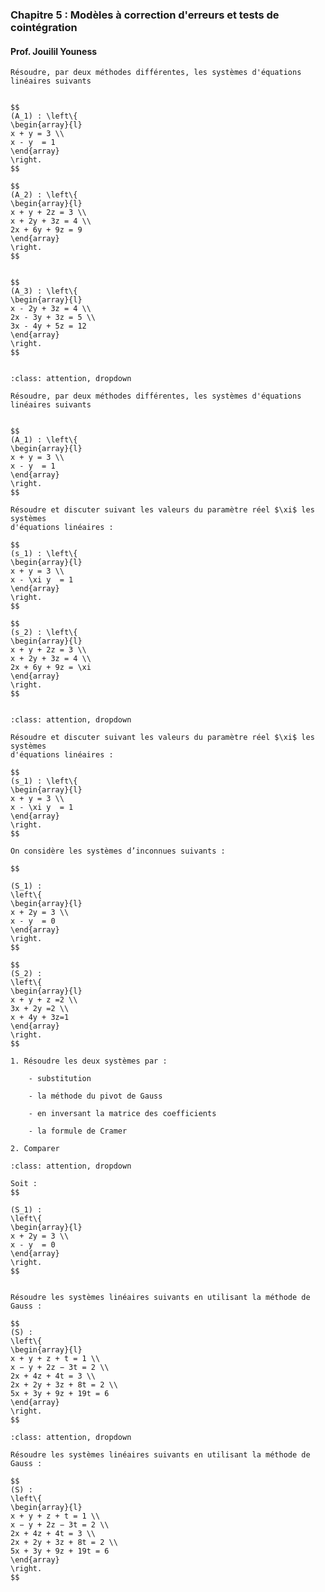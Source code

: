 ### Chapitre 5 : Modèles à correction d'erreurs et tests de cointégration

#### Prof. Jouilil Youness


```{admonition} Exercice 1
Résoudre, par deux méthodes différentes, les systèmes d'équations linéaires suivants


$$
(A_1) : \left\{
\begin{array}{l}
x + y = 3 \\
x - y  = 1
\end{array}
\right.
$$

$$
(A_2) : \left\{
\begin{array}{l}
x + y + 2z = 3 \\
x + 2y + 3z = 4 \\
2x + 6y + 9z = 9
\end{array}
\right.
$$


$$
(A_3) : \left\{
\begin{array}{l}
x - 2y + 3z = 4 \\
2x - 3y + 3z = 5 \\
3x - 4y + 5z = 12
\end{array}
\right.
$$


```

```{admonition} <font color='blue'>Réponse de l'exercice 1</font>
:class: attention, dropdown

Résoudre, par deux méthodes différentes, les systèmes d'équations linéaires suivants


$$
(A_1) : \left\{
\begin{array}{l}
x + y = 3 \\
x - y  = 1
\end{array}
\right.
$$

```

```{admonition} Exercice 2
Résoudre et discuter suivant les valeurs du paramètre réel $\xi$ les systèmes
d'équations linéaires :

$$
(s_1) : \left\{
\begin{array}{l}
x + y = 3 \\
x - \xi y  = 1
\end{array}
\right.
$$

$$
(s_2) : \left\{
\begin{array}{l}
x + y + 2z = 3 \\
x + 2y + 3z = 4 \\
2x + 6y + 9z = \xi
\end{array}
\right.
$$


```

```{admonition} <font color='blue'>Réponse de l'exercice 2</font>
:class: attention, dropdown

Résoudre et discuter suivant les valeurs du paramètre réel $\xi$ les systèmes
d'équations linéaires :

$$
(s_1) : \left\{
\begin{array}{l}
x + y = 3 \\
x - \xi y  = 1
\end{array}
\right.
$$

```


```{admonition} Exercice 3
On considère les systèmes d’inconnues suivants :

$$ 

(S_1) :
\left\{
\begin{array}{l}
x + 2y = 3 \\
x - y  = 0
\end{array}
\right.
$$

$$
(S_2) :
\left\{
\begin{array}{l}
x + y + z =2 \\
3x + 2y =2 \\
x + 4y + 3z=1
\end{array}
\right.
$$

1. Résoudre les deux systèmes par :

    - substitution
    
    - la méthode du pivot de Gauss
    
    - en inversant la matrice des coefficients
    
    - la formule de Cramer
    
2. Comparer
```

```{admonition} <font color='blue'>Réponse de l'exercice 3</font>
:class: attention, dropdown

Soit :
$$ 

(S_1) :
\left\{
\begin{array}{l}
x + 2y = 3 \\
x - y  = 0
\end{array}
\right.
$$


```

```{admonition} Exercice 4
Résoudre les systèmes linéaires suivants en utilisant la méthode de Gauss :

$$ 
(S) :
\left\{
\begin{array}{l}
x + y + z + t = 1 \\
x − y + 2z − 3t = 2 \\
2x + 4z + 4t = 3 \\
2x + 2y + 3z + 8t = 2 \\
5x + 3y + 9z + 19t = 6
\end{array}
\right.
$$
```

```{admonition} <font color='blue'>Réponse de l'exercice 4</font>
:class: attention, dropdown

Résoudre les systèmes linéaires suivants en utilisant la méthode de Gauss :

$$ 
(S) :
\left\{
\begin{array}{l}
x + y + z + t = 1 \\
x − y + 2z − 3t = 2 \\
2x + 4z + 4t = 3 \\
2x + 2y + 3z + 8t = 2 \\
5x + 3y + 9z + 19t = 6
\end{array}
\right.
$$
```
```
